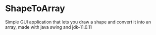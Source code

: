 # ShapeToArray
Simple GUI application that lets you draw a shape and convert it into an array, made with java swing and jdk-11.0.11
